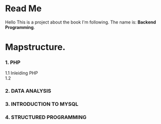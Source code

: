 # Read Me

Hello This is a project about the book I'm following.
The name is: **Backend Programming**.

# Mapstructure.

### 1. PHP
1.1 Inleiding PHP<br>
1.2 

### 2. DATA ANALYSIS

### 3. INTRODUCTION TO MYSQL

### 4. STRUCTURED PROGRAMMING
